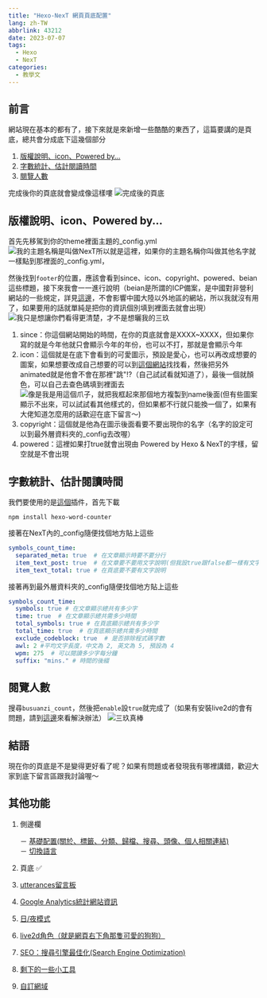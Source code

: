 ```yaml
---
title: "Hexo-NexT 網頁頁底配置"
lang: zh-TW
abbrlink: 43212
date: 2023-07-07
tags:
  - Hexo
  - NexT
categories:
  - 教學文
---
```


## 前言

網站現在基本的都有了，接下來就是來新增一些酷酷的東西了，這篇要講的是頁底，總共會分成底下這幾個部分  
<!--more-->
1. [版權說明、icon、Powered by...](/NexT-footer/#版權說明、icon、Powered-by…)
2. [字數統計、估計閱讀時間](/NexT-footer/#字數統計、估計閱讀時間)
3. [閱覽人數](/NexT-footer/#閱覽人數)

完成後你的頁底就會變成像這樣嘍
![完成後的頁底](https://i.imgur.com/KG0lafJ.png)

## 版權說明、icon、Powered by...

首先先移駕到你的theme裡面主題的_config.yml
![我的主題名稱是叫做NexT所以就是這裡，如果你的主題名稱你叫做其他名字就一樣點到那裡面的_config.yml，](https://i.imgur.com/DTKXyro.png)

然後找到```footer```的位置，應該會看到since、icon、copyright、powered、beian這些標題，接下來我會一一進行說明（beian是所謂的ICP備案，是中國對非營利網站的一些規定，詳見[這邊](https://zh.wikipedia.org/zh-tw/%E9%9D%9E%E7%BB%8F%E8%90%A5%E6%80%A7%E7%BD%91%E7%AB%99%E5%A4%87%E6%A1%88)，不會影響中國大陸以外地區的網站，所以我就沒有用了，如果要用的話就單純是把你的資訊個別填到裡面去就會出現）
![我只是想讓你們看得更清楚，才不是想曬我的三玖](https://i.imgur.com/QKMq7vc.png)

1. since：你這個網站開始的時間，在你的頁底就會是XXXX~XXXX，但如果你寫的就是今年他就只會顯示今年的年份，也可以不打，那就是會顯示今年
2. icon：這個就是在底下會看到的可愛圖示，預設是愛心，也可以再改成想要的圖案，如果想要改成自己想要的可以到[這個網站](https://fontawesome.com/icons)找找看，然後把另外animated就是他會不會在那裡"跳"!?（自己試試看就知道了），最後一個就顏色，可以自己去查色碼填到裡面去
![像是我是用這個爪子，就把我框起來那個地方複製到name後面(但有些圖案顯示不出來，可以試試看其他樣式的，但如果都不行就只能換一個了，如果有大佬知道怎麼用的話歡迎在底下留言～)](https://i.imgur.com/VteB7bj.png)
3. copyright：這個就是他為在圖示後面看要不要出現你的名字（名字的設定可以到最外層資料夾的_config去改喔）
4. powered：這裡如果打true就會出現由 Powered by Hexo & NexT的字樣，留空就是不會出現

## 字數統計、估計閱讀時間

我們要使用的是[這個](https://github.com/next-theme/hexo-word-counter)插件，首先下載

```no
npm install hexo-word-counter
```

接著在NexT內的_config隨便找個地方貼上這些

```yml
symbols_count_time:
  separated_meta: true  # 在文章顯示時要不要分行
  item_text_post: true  # 在文章要不要用文字說明(但我設true跟false都一樣有文字)
  item_text_total: true # 在頁底要不要有文字說明
```

接著再到最外層資料夾的_config隨便找個地方貼上這些

```yml
symbols_count_time:
  symbols: true # 在文章顯示總共有多少字
  time: true  # 在文章顯示總共需多少時間
  total_symbols: true # 在頁底顯示總共有多少字
  total_time: true  # 在頁底顯示總共需多少時間
  exclude_codeblock: true  # 是否排除程式碼字數
  awl: 2 #平均文字長度，中文為 2, 英文為 5, 預設為 4
  wpm: 275  # 可以閱讀多少字每分鐘
  suffix: "mins." # 時間的後綴
```

## 閱覽人數

搜尋```busuanzi_count```，然後把```enable```設`true`就完成了（如果有安裝live2d的會有問題，請到[這邊](/NexT-live2d)來看解決辦法）
![三玖真棒](https://i.imgur.com/4QrLwvl.png)

## 結語

現在你的頁底是不是變得更好看了呢？如果有問題或者發現我有哪裡講錯，歡迎大家到底下留言區跟我討論喔～

## 其他功能

1. 側邊欄

    － [基礎配置(關於、標籤、分類、歸檔、搜尋、頭像、個人相關連結)](/NexT-sidebar-basic)  
    － [切換語言](/NexT-sidebar-switch-lang)  

2. 頁底 ✅
3. [utterances留言板](/NexT-utterances-comment-box)  
4. [Google Analytics統計網站資訊](/NexT-google-analytics)  
5. [日/夜模式](/NexT-dark-light-mode)  
6. [live2d角色（就是網頁右下角那隻可愛的狗狗）](/NexT-live2d)  
7. [SEO：搜尋引擎最佳化(Search Engine Optimization)](/SEO-Search-Engine-Optimization)  
8. [剩下的一些小工具](/NexT-some-cool-tools)  
9. [自訂網域](/Hexo-NexT_custom_domain)
